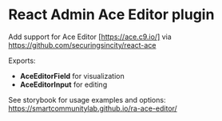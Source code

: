 # React Admin Ace Editor plugin

Add support for Ace Editor [https://ace.c9.io/] via <https://github.com/securingsincity/react-ace>

Exports:

* **AceEditorField** for visualization
* **AceEditorInput** for editing

See storybook for usage examples and options: <https://smartcommunitylab.github.io/ra-ace-editor/>
